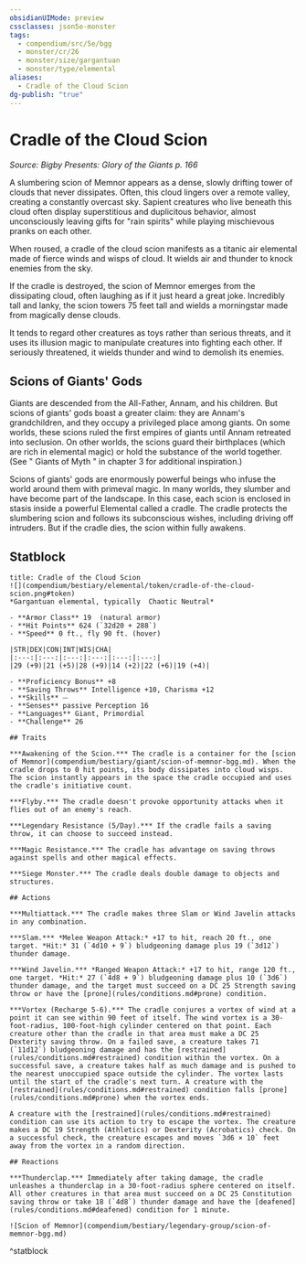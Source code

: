 ```yaml
---
obsidianUIMode: preview
cssclasses: json5e-monster
tags:
  - compendium/src/5e/bgg
  - monster/cr/26
  - monster/size/gargantuan
  - monster/type/elemental
aliases:
  - Cradle of the Cloud Scion
dg-publish: "true"
---
```

# Cradle of the Cloud Scion
*Source: Bigby Presents: Glory of the Giants p. 166*  

A slumbering scion of Memnor appears as a dense, slowly drifting tower of clouds that never dissipates. Often, this cloud lingers over a remote valley, creating a constantly overcast sky. Sapient creatures who live beneath this cloud often display superstitious and duplicitous behavior, almost unconsciously leaving gifts for "rain spirits" while playing mischievous pranks on each other.

When roused, a cradle of the cloud scion manifests as a titanic air elemental made of fierce winds and wisps of cloud. It wields air and thunder to knock enemies from the sky.

If the cradle is destroyed, the scion of Memnor emerges from the dissipating cloud, often laughing as if it just heard a great joke. Incredibly tall and lanky, the scion towers 75 feet tall and wields a morningstar made from magically dense clouds.

It tends to regard other creatures as toys rather than serious threats, and it uses its illusion magic to manipulate creatures into fighting each other. If seriously threatened, it wields thunder and wind to demolish its enemies.

## Scions of Giants' Gods

Giants are descended from the All-Father, Annam, and his children. But scions of giants' gods boast a greater claim: they are Annam's grandchildren, and they occupy a privileged place among giants. On some worlds, these scions ruled the first empires of giants until Annam retreated into seclusion. On other worlds, the scions guard their birthplaces (which are rich in elemental magic) or hold the substance of the world together. (See " Giants of Myth " in chapter 3 for additional inspiration.)

Scions of giants' gods are enormously powerful beings who infuse the world around them with primeval magic. In many worlds, they slumber and have become part of the landscape. In this case, each scion is enclosed in stasis inside a powerful Elemental called a cradle. The cradle protects the slumbering scion and follows its subconscious wishes, including driving off intruders. But if the cradle dies, the scion within fully awakens.

## Statblock

```ad-statblock
title: Cradle of the Cloud Scion
![](compendium/bestiary/elemental/token/cradle-of-the-cloud-scion.png#token)
*Gargantuan elemental, typically  Chaotic Neutral*

- **Armor Class** 19  (natural armor)
- **Hit Points** 624 (`32d20 + 288`)
- **Speed** 0 ft., fly 90 ft. (hover)

|STR|DEX|CON|INT|WIS|CHA|
|:---:|:---:|:---:|:---:|:---:|:---:|
|29 (+9)|21 (+5)|28 (+9)|14 (+2)|22 (+6)|19 (+4)|

- **Proficiency Bonus** +8
- **Saving Throws** Intelligence +10, Charisma +12
- **Skills** ⏤
- **Senses** passive Perception 16
- **Languages** Giant, Primordial
- **Challenge** 26

## Traits

***Awakening of the Scion.*** The cradle is a container for the [scion of Memnor](compendium/bestiary/giant/scion-of-memnor-bgg.md). When the cradle drops to 0 hit points, its body dissipates into cloud wisps. The scion instantly appears in the space the cradle occupied and uses the cradle's initiative count.

***Flyby.*** The cradle doesn't provoke opportunity attacks when it flies out of an enemy's reach.

***Legendary Resistance (5/Day).*** If the cradle fails a saving throw, it can choose to succeed instead.

***Magic Resistance.*** The cradle has advantage on saving throws against spells and other magical effects.

***Siege Monster.*** The cradle deals double damage to objects and structures.

## Actions

***Multiattack.*** The cradle makes three Slam or Wind Javelin attacks in any combination.

***Slam.*** *Melee Weapon Attack:* +17 to hit, reach 20 ft., one target. *Hit:* 31 (`4d10 + 9`) bludgeoning damage plus 19 (`3d12`) thunder damage.

***Wind Javelin.*** *Ranged Weapon Attack:* +17 to hit, range 120 ft., one target. *Hit:* 27 (`4d8 + 9`) bludgeoning damage plus 10 (`3d6`) thunder damage, and the target must succeed on a DC 25 Strength saving throw or have the [prone](rules/conditions.md#prone) condition.

***Vortex (Recharge 5-6).*** The cradle conjures a vortex of wind at a point it can see within 90 feet of itself. The wind vortex is a 30-foot-radius, 100-foot-high cylinder centered on that point. Each creature other than the cradle in that area must make a DC 25 Dexterity saving throw. On a failed save, a creature takes 71 (`11d12`) bludgeoning damage and has the [restrained](rules/conditions.md#restrained) condition within the vortex. On a successful save, a creature takes half as much damage and is pushed to the nearest unoccupied space outside the cylinder. The vortex lasts until the start of the cradle's next turn. A creature with the [restrained](rules/conditions.md#restrained) condition falls [prone](rules/conditions.md#prone) when the vortex ends.

A creature with the [restrained](rules/conditions.md#restrained) condition can use its action to try to escape the vortex. The creature makes a DC 19 Strength (Athletics) or Dexterity (Acrobatics) check. On a successful check, the creature escapes and moves `3d6 × 10` feet away from the vortex in a random direction.

## Reactions

***Thunderclap.*** Immediately after taking damage, the cradle unleashes a thunderclap in a 30-foot-radius sphere centered on itself. All other creatures in that area must succeed on a DC 25 Constitution saving throw or take 18 (`4d8`) thunder damage and have the [deafened](rules/conditions.md#deafened) condition for 1 minute.

![Scion of Memnor](compendium/bestiary/legendary-group/scion-of-memnor-bgg.md)
```
^statblock